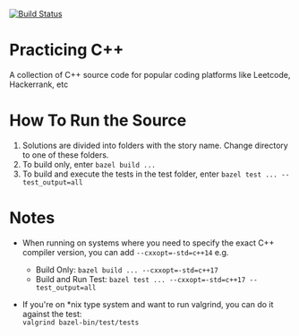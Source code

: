 [![Build Status](https://travis-ci.com/deanagan/practice-cpp.svg?branch=master)](https://travis-ci.com/github/deanagan/practice-cpp)

# Practicing C++
A collection of C++ source code for popular coding platforms like Leetcode, Hackerrank, etc


# How To Run the Source
1. Solutions are divided into folders with the story name. Change directory to one of these folders.
2. To build only, enter `bazel build ...`
3. To build and execute the tests in the test folder, enter `bazel test ... --test_output=all`


# Notes
* When running on systems where you need to specify the exact C++ compiler version, you can add `--cxxopt=-std=c++14`
e.g.<br/>
    * Build Only: `bazel build ... --cxxopt=-std=c++17`
    * Build and Run Test: `bazel test ... --cxxopt=-std=c++17 --test_output=all`

* If you're on *nix type system and want to run valgrind, you can do it against the test:<br/>
`valgrind bazel-bin/test/tests`
